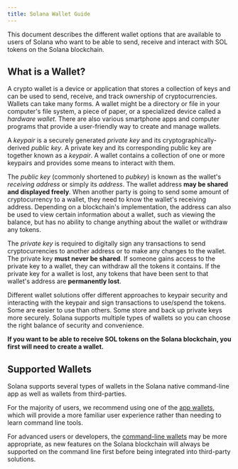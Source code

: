 ```yaml
---
title: Solana Wallet Guide
---
```


This document describes the different wallet options that are available to users
of Solana who want to be able to send, receive and interact with
SOL tokens on the Solana blockchain.

## What is a Wallet?

A crypto wallet is a device or application that stores a collection of keys and
can be used to send, receive,
and track ownership of cryptocurrencies. Wallets can take many forms.
A wallet might be a directory or file in your computer's file system,
a piece of paper, or a specialized device called a _hardware wallet_.
There are also various smartphone apps and computer programs
that provide a user-friendly way to create and manage wallets.

A _keypair_ is a securely generated _private key_ and its
cryptographically-derived _public key_. A private key and its corresponding
public key are together known as a _keypair_.
A wallet contains a collection of one or more keypairs and provides some means
to interact with them.

The _public key_ (commonly shortened to _pubkey_) is known as the wallet's
_receiving address_ or simply its _address_. The wallet address **may be shared
and displayed freely**. When another party is going to send some amount of
cryptocurrency to a wallet, they need to know the wallet's receiving address.
Depending on a blockchain's implementation, the address can also be used to view
certain information about a wallet, such as viewing the balance,
but has no ability to change anything about the wallet or withdraw any tokens.

The _private key_ is required to digitally sign any transactions to send
cryptocurrencies to another address or to make any changes to the wallet.
The private key **must never be shared**. If someone gains access to the
private key to a wallet, they can withdraw all the tokens it contains.
If the private key for a wallet is lost, any tokens that have been sent
to that wallet's address are **permanently lost**.

Different wallet solutions offer different approaches to keypair security and
interacting with the keypair and sign transactions to use/spend the tokens.
Some are easier to use than others.
Some store and back up private keys more securely.
Solana supports multiple types of wallets so you can choose the right balance
of security and convenience.

**If you want to be able to receive SOL tokens on the Solana blockchain,
you first will need to create a wallet.**

## Supported Wallets

Solana supports several types of wallets in the Solana native
command-line app as well as wallets from third-parties.

For the majority of users, we recommend using one of the
[app wallets](wallet-guide/apps.md), which will provide a more familiar user
experience rather than needing to learn command line tools.

For advanced users or developers, the [command-line wallets](wallet-guide/cli.md)
may be more appropriate, as new features on the Solana blockchain will always be
supported on the command line first before being integrated into third-party
solutions.
